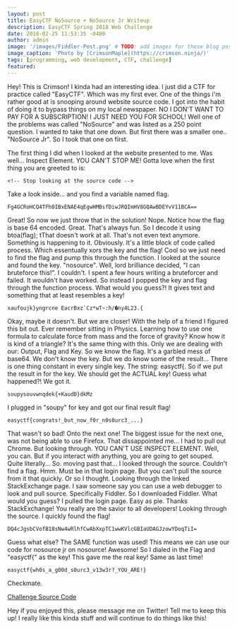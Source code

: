 ```yaml
---
layout: post
title: EasyCTF NoSource + NoSource Jr Writeup
description: EasyCTF Spring 2018 Web Challenge
date: 2018-02-25 11:53:35 -0400
author: admin
image: '/images/Fiddler-Post.png' # TODO: add images for these blog posts.
image_caption: 'Photo by [CrimsonMaple](https://crimson.ninja/)'
tags: [programming, web development, CTF, challenge]
featured:
---
```

Hey! This is Crimson! I kinda had an interesting idea. I just did a CTF for practice called "EasyCTF". Which was my first ever. One of the things i'm rather good at is snooping around website source code. I got into the habit of doing it to bypass things on my local newspaper.
NO I DON'T WANT TO PAY FOR A SUBSCRIPTION! I JUST NEED YOU FOR SCHOOL!
Well one of the problems was called "NoSource" and was listed as a 250 point question. I wanted to take that one down. But first there was a smaller one.. "NoSource Jr". So I took that one on first.

The first thing I did when I looked at the website presented to me. Was well... Inspect Element. YOU CAN'T STOP ME! Gotta love when the first thing you are greeted to is:

    <!-- Stop looking at the source code --> 

Take a look inside... and you find a variable named flag.

    Fg4GCRoHCQ4TFh0IBxENAE4qEgwHMBsfDiwJRQImHV8GQAwBDEYvV11BCA== 

Great! So now we just throw that in the solution! Nope. Notice how the flag is base 64 encoded. Great. That's always fun. So I decode it using btoa(flag);
tThat doesn't work at all. That's not even text anymore. Something is happening to it. Obviously. It's a little block of code called process. Which essentually xors the key and the flag! Cool so we just need to find the flag and pump this through the function. I looked at the source and found the key. "nosource". Well, lord brilliance decided, "I can bruteforce this!". I couldn't. I spent a few hours writing a bruteforcer and failed. It wouldn't have worked. So instead I popped the key and flag through the function process. What would you guess?! It gives text and something that at least resembles a key!

    xaufoujk}yngrcne EacrBxz`Cz*wT~:h/�ny4L23.{ 

Okay, maybe it doesn't. But we are closer!
With the help of a friend I figured this bit out. Ever remember sitting in Physics. Learning how to use one formula to calculate force from mass and the force of gravity? Know how it is kind of a triangle? It's the same thing with this. Only we are dealing with our: Output, Flag and Key. So we know the flag. It's a garbled mess of base64. We don't know the key. But we do know some of the result... There is one thing constant in every single key. The string: easyctf{. So if we put the result in for the key. We should get the ACTUAL key! Guess what happened?! We got it.

    soupysouvwnqdek{+KaudD}dkMz 

I plugged in "soupy" for key and got our final result flag!

    easyctf{congrats!_but_now_f0r_n0s0urc3_...} 

That wasn't so bad! Onto the next one! The biggest issue for the next one, was not being able to use Firefox. That dissappointed me... I had to pull out Chrome. But looking through. YOU CAN'T USE INSPECT ELEMENT. Well, you can. But if you interact with anything, you are going to get souped. Quite literally...
So. moving past that... I looked through the source. Couldn't find a flag. Hmm. Must be in that login page. But you can't pull the source from it that quickly. Or so I thought. Looking through the linked StackExchange page. I saw someone say you can use a web debugger to look and pull source. Specifically Fiddler. So I downloaded Fiddler. What would you guess? I pulled the login page. Easy as pie. Thanks StackExchange! You really are the savior to all developers! Looking through the source. I quickly found the flag!

    DQ4cJgsbCVofB18sNw4wRlhfCwAbXxpTC1wwKVlcGBIaUDAGJzowYDoqTiI= 

Guess what else? The SAME function was used! This means we can use our code for nosource jr on nosource! Awesome!
So I dialed in the Flag and "easyctf{" as the key! This gave me the real key! Same as last time!

    easyctf{wh0s_a_g00d_s0urc3_v13w3r?_YOU_ARE!} 

Checkmate.

[Challenge Source Code](https://gist.github.com/CrimsonMaple/1c04691eb9a296eb56fcad17a615177c)


Hey if you enjoyed this, please message me on Twitter! Tell me to keep this up! I really like this kinda stuff and will continue to do things like this!
